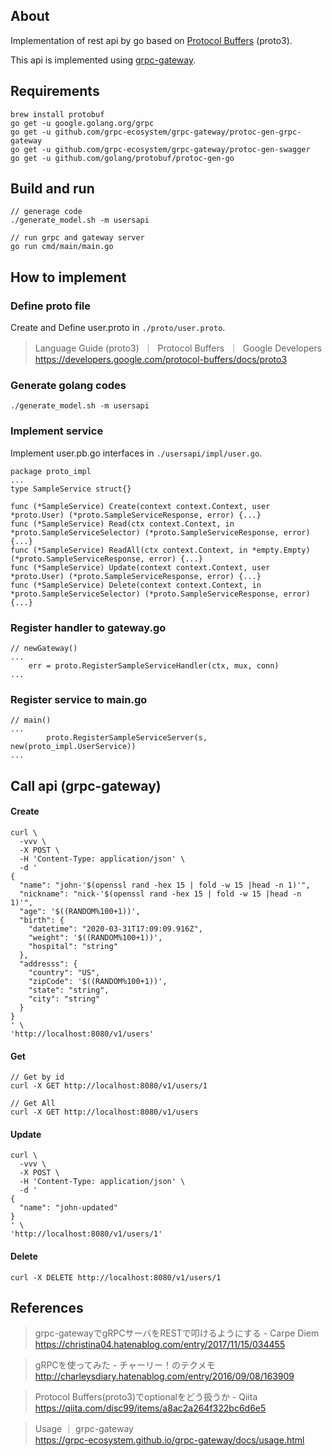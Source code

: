 ## About

Implementation of rest api by go based on [Protocol Buffers](https://developers.google.com/protocol-buffers) (proto3).

This api is implemented using [grpc-gateway](https://github.com/grpc-ecosystem/grpc-gateway).

## Requirements

```
brew install protobuf
go get -u google.golang.org/grpc
go get -u github.com/grpc-ecosystem/grpc-gateway/protoc-gen-grpc-gateway
go get -u github.com/grpc-ecosystem/grpc-gateway/protoc-gen-swagger
go get -u github.com/golang/protobuf/protoc-gen-go
```

## Build and run

```
// generage code
./generate_model.sh -m usersapi

// run grpc and gateway server
go run cmd/main/main.go
```

## How to implement

### Define proto file

Create and Define user.proto in `./proto/user.proto`.

> Language Guide (proto3)  ｜  Protocol Buffers  ｜  Google Developers  
> https://developers.google.com/protocol-buffers/docs/proto3

### Generate golang codes

```
./generate_model.sh -m usersapi
```

### Implement service

Implement user.pb.go interfaces in `./usersapi/impl/user.go`.

```
package proto_impl
...
type SampleService struct{}

func (*SampleService) Create(context context.Context, user *proto.User) (*proto.SampleServiceResponse, error) {...}
func (*SampleService) Read(ctx context.Context, in *proto.SampleServiceSelector) (*proto.SampleServiceResponse, error) {...}
func (*SampleService) ReadAll(ctx context.Context, in *empty.Empty) (*proto.SampleServiceResponse, error) {...}
func (*SampleService) Update(context context.Context, user *proto.User) (*proto.SampleServiceResponse, error) {...}
func (*SampleService) Delete(context context.Context, in *proto.SampleServiceSelector) (*proto.SampleServiceResponse, error) {...}

```

### Register handler to gateway.go

```
// newGateway()
...
	err = proto.RegisterSampleServiceHandler(ctx, mux, conn)
...
```

### Register service to main.go

```
// main()
...
		proto.RegisterSampleServiceServer(s, new(proto_impl.UserService))
...
```

## Call api (grpc-gateway)

#### Create

```
curl \
  -vvv \
  -X POST \
  -H 'Content-Type: application/json' \
  -d '
{
  "name": "john-'$(openssl rand -hex 15 | fold -w 15 |head -n 1)'",
  "nickname": "nick-'$(openssl rand -hex 15 | fold -w 15 |head -n 1)'",
  "age": '$((RANDOM%100+1))',
  "birth": {
    "datetime": "2020-03-31T17:09:09.916Z",
    "weight": '$((RANDOM%100+1))',
    "hospital": "string"
  },
  "addresss": {
    "country": "US",
    "zipCode": '$((RANDOM%100+1))',
    "state": "string",
    "city": "string"
  }
}
' \
'http://localhost:8080/v1/users'
```

#### Get

```
// Get by id
curl -X GET http://localhost:8080/v1/users/1

// Get All
curl -X GET http://localhost:8080/v1/users
```

####  Update

```
curl \
  -vvv \
  -X POST \
  -H 'Content-Type: application/json' \
  -d '
{
  "name": "john-updated"
}
' \
'http://localhost:8080/v1/users/1'
```

#### Delete

```
curl -X DELETE http://localhost:8080/v1/users/1
```

## References

> grpc-gatewayでgRPCサーバをRESTで叩けるようにする - Carpe Diem  
> https://christina04.hatenablog.com/entry/2017/11/15/034455

> gRPCを使ってみた - チャーリー！のテクメモ  
> http://charleysdiary.hatenablog.com/entry/2016/09/08/163909

> Protocol Buffers(proto3)でoptionalをどう扱うか - Qiita  
> https://qiita.com/disc99/items/a8ac2a264f322bc6d6e5

> Usage ｜ grpc-gateway  
> https://grpc-ecosystem.github.io/grpc-gateway/docs/usage.html
